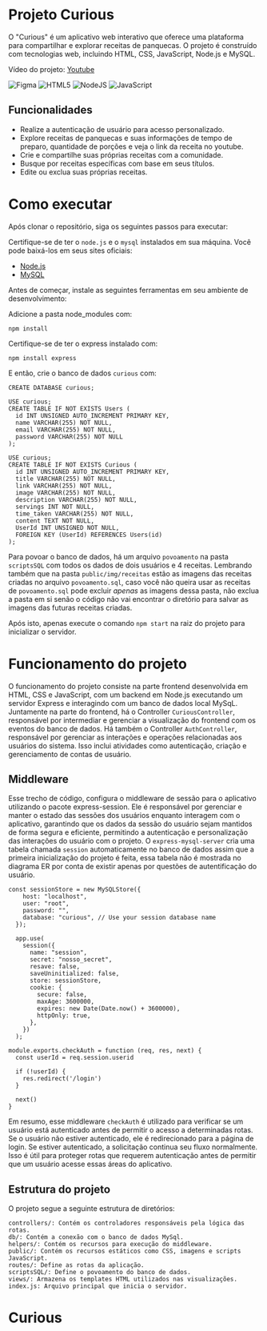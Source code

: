 # Projeto Curious

O "Curious" é um aplicativo web interativo que oferece uma plataforma para compartilhar e explorar receitas de panquecas. O projeto é construído com tecnologias web, incluindo HTML, CSS, JavaScript, Node.js e MySQL.

Vídeo do projeto: [Youtube](https://youtu.be/j07VDZcFMLk)

![Figma](https://img.shields.io/badge/figma-%23F24E1E.svg?style=for-the-badge&logo=figma&logoColor=white)
![HTML5](https://img.shields.io/badge/html5-%23E34F26.svg?style=for-the-badge&logo=html5&logoColor=white)
![NodeJS](https://img.shields.io/badge/node.js-6DA55F?style=for-the-badge&logo=node.js&logoColor=white)
![JavaScript](https://img.shields.io/badge/javascript-%23323330.svg?style=for-the-badge&logo=javascript&logoColor=%23F7DF1E)


## Funcionalidades

- Realize a autenticação de usuário para acesso personalizado.
- Explore receitas de panquecas e suas informações de tempo de preparo, quantidade de porções e veja o link da receita no youtube.
- Crie e compartilhe suas próprias receitas com a comunidade.
- Busque por receitas específicas com base em seus títulos.
- Edite ou exclua suas próprias receitas.


# Como executar

Após clonar o repositório, siga os seguintes passos para executar:

Certifique-se de ter o `node.js` e o `mysql` instalados em sua máquina. Você pode baixá-los em seus sites oficiais:

- [Node.js](https://nodejs.org/)
- [MySQL](https://www.mysql.com/)

Antes de começar, instale as seguintes ferramentas em seu ambiente de desenvolvimento:

Adicione a pasta node_modules com:

```
npm install
```

Certifique-se de ter o express instalado com:

```
npm install express
```

E então, crie o banco de dados `curious` com:

```
CREATE DATABASE curious;

USE curious;
CREATE TABLE IF NOT EXISTS Users (
  id INT UNSIGNED AUTO_INCREMENT PRIMARY KEY,
  name VARCHAR(255) NOT NULL,
  email VARCHAR(255) NOT NULL,
  password VARCHAR(255) NOT NULL
);

USE curious;
CREATE TABLE IF NOT EXISTS Curious (
  id INT UNSIGNED AUTO_INCREMENT PRIMARY KEY,
  title VARCHAR(255) NOT NULL,
  link VARCHAR(255) NOT NULL,
  image VARCHAR(255) NOT NULL,
  description VARCHAR(255) NOT NULL,
  servings INT NOT NULL,
  time_taken VARCHAR(255) NOT NULL,
  content TEXT NOT NULL,
  UserId INT UNSIGNED NOT NULL,
  FOREIGN KEY (UserId) REFERENCES Users(id)
);
```

Para povoar o banco de dados, há um arquivo `povoamento` na pasta `scriptsSQL` com todos os dados de dois usuários e 4 receitas. Lembrando também que na pasta `public/img/receitas` estão as imagens das receitas criadas no arquivo `povoamento.sql`, caso você não queira usar as receitas de `povoamento.sql` pode excluir *apenas* as imagens dessa pasta, não exclua a pasta em si senão o código não vai encontrar o diretório para salvar as imagens das futuras receitas criadas.

Após isto, apenas execute o comando `npm start` na raiz do projeto para inicializar o servidor.


# Funcionamento do projeto

O funcionamento do projeto consiste na parte frontend desenvolvida em HTML, CSS e JavaScript, com um backend em Node.js executando um servidor Express e interagindo com um banco de dados local MySqL.
Juntamente na parte do frontend, há o Controller `CuriousController`, responsável por intermediar e gerenciar a visualização do frontend com os eventos do banco de dados.
Há também o Controller `AuthController`, responsável por gerenciar as interações e operações relacionadas aos usuários do sistema. Isso inclui atividades como autenticação, criação e gerenciamento de contas de usuário.


## Middleware

Esse trecho de código, configura o middleware de sessão para o aplicativo utilizando o pacote express-session. Ele é responsável por gerenciar e manter o estado das sessões dos usuários enquanto interagem com o aplicativo, garantindo que os dados da sessão do usuário sejam mantidos de forma segura e eficiente, permitindo a autenticação e personalização das interações do usuário com o projeto.  O `express-mysql-server` cria uma tabela chamada `session` automaticamente no banco de dados assim que a primeira inicialização do projeto é feita, essa tabela não é mostrada no diagrama ER por conta de existir apenas por questões de autentificação do usuário.

```
const sessionStore = new MySQLStore({
    host: "localhost",
    user: "root",
    password: "",
    database: "curious", // Use your session database name
  });

  app.use(
    session({
      name: "session",
      secret: "nosso_secret",
      resave: false,
      saveUninitialized: false,
      store: sessionStore,
      cookie: {
        secure: false,
        maxAge: 3600000,
        expires: new Date(Date.now() + 3600000),
        httpOnly: true,
      },
    })
  );
```

```
module.exports.checkAuth = function (req, res, next) {
  const userId = req.session.userid

  if (!userId) {
    res.redirect('/login')
  }

  next()
}
```

Em resumo, esse middleware `checkAuth` é utilizado para verificar se um usuário está autenticado antes de permitir o acesso a determinadas rotas. Se o usuário não estiver autenticado, ele é redirecionado para a página de login. Se estiver autenticado, a solicitação continua seu fluxo normalmente. Isso é útil para proteger rotas que requerem autenticação antes de permitir que um usuário acesse essas áreas do aplicativo.


## Estrutura do projeto

O projeto segue a seguinte estrutura de diretórios:

```
controllers/: Contém os controladores responsáveis pela lógica das rotas.
db/: Contém a conexão com o banco de dados MySql.
helpers/: Contém os recursos para execução do middleware.
public/: Contém os recursos estáticos como CSS, imagens e scripts JavaScript.
routes/: Define as rotas da aplicação.
scriptsSQL/: Define o povoamento do banco de dados.
views/: Armazena os templates HTML utilizados nas visualizações.
index.js: Arquivo principal que inicia o servidor.
```

# Curious
